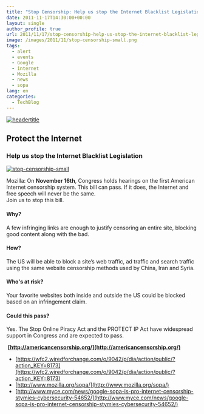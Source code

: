 ```yaml
---
title: "Stop Censorship: Help us stop the Internet Blacklist Legislation"
date: 2011-11-17T14:30:00+00:00
layout: single
author_profile: true
url: 2011/11/17/stop-censorship-help-us-stop-the-internet-blacklist-legislation/
image: /images/2011/11/stop-censorship-small.png
tags:
  - alert
  - events
  - Google
  - internet
  - Mozilla
  - news
  - sopa
lang: en
categories: 
  - TechBlog
---
```

[![headertitle](/images/2011/11/headertitle.png)](http://americancensorship.org/)

## Protect the Internet

### Help us stop the Internet Blacklist Legislation

[![stop-censorship-small](/images/2011/11/stop-censorship-small.png)](http://www.mozilla.org/sopa/)

Mozilla: On **November 16th**, Congress holds hearings on the first American Internet censorship system. This bill can pass. If it does, the Internet and free speech will never be the same.  
Join us to stop this bill.

#### Why?

A few infringing links are enough to justify censoring an entire site, blocking good content along with the bad.

#### How?

The US will be able to block a site’s web traffic, ad traffic and search traffic using the same website censorship methods used by China, Iran and Syria.

#### Who's at risk?

Your favorite websites both inside and outside the US could be blocked based on an infringement claim.

#### Could this pass?

Yes. The Stop Online Piracy Act and the PROTECT IP Act have widespread support in Congress and are expected to pass.

 **[http://americancensorship.org/](http://americancensorship.org/)**

* [https://wfc2.wiredforchange.com/o/9042/p/dia/action/public/?action_KEY=8173](https://wfc2.wiredforchange.com/o/9042/p/dia/action/public/?action_KEY=8173)
* [http://www.mozilla.org/sopa/](http://www.mozilla.org/sopa/)
* [http://www.myce.com/news/google-sopa-is-pro-internet-censorship-stymies-cybersecurity-54652/](http://www.myce.com/news/google-sopa-is-pro-internet-censorship-stymies-cybersecurity-54652/)